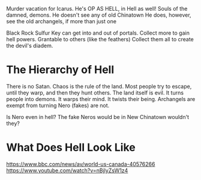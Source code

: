 Murder vacation for Icarus. He's OP AS HELL, in Hell as well!
Souls of the damned, demons.
He doesn't see any of old Chinatown
He does, however, see the old archangels, if more than just one

Black Rock Sulfur Key can get into and out of portals.
Collect more to gain hell powers. Grantable to others (like the feathers)
Collect them all to create the devil's diadem.

# The Hierarchy of Hell
There is no Satan. Chaos is the rule of the land. Most people try to escape, until they warp, and then they hunt others.
The land itself is evil. It turns people into demons. It warps their mind. It twists their being.
Archangels are exempt from turning
Nero (fakes) are not.

Is Nero even in hell? The fake Neros would be in New Chinatown wouldn't they?

# What Does Hell Look Like

https://www.bbc.com/news/av/world-us-canada-40576266
https://www.youtube.com/watch?v=nBjlyZsW1z4